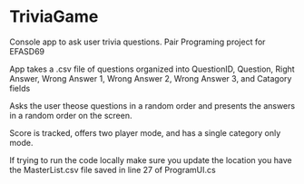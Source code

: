 # TriviaGame
Console app to ask user trivia questions. Pair Programing project for EFASD69

App takes a .csv file of questions organized into 
QuestionID, Question, Right Answer, Wrong Answer 1, Wrong Answer 2, Wrong Answer 3, and Catagory fields

Asks the user theose questions in a random order and presents the answers in a random order on the screen.

Score is tracked, offers two player mode, and has a single category only mode.

If trying to run the code locally make sure you update the location you have the MasterList.csv file saved in line 27 of ProgramUI.cs
